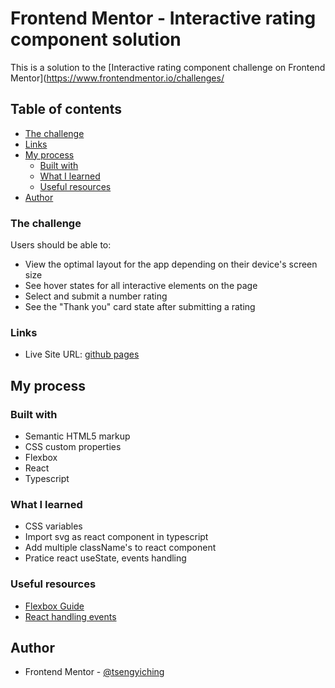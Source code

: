 # Frontend Mentor - Interactive rating component solution

This is a solution to the [Interactive rating component challenge on Frontend Mentor](https://www.frontendmentor.io/challenges/

## Table of contents

- [The challenge](#the-challenge)
- [Links](#links)
- [My process](#my-process)
  - [Built with](#built-with)
  - [What I learned](#what-i-learned)
  - [Useful resources](#useful-resources)
- [Author](#author)

### The challenge

Users should be able to:

- View the optimal layout for the app depending on their device's screen size
- See hover states for all interactive elements on the page
- Select and submit a number rating
- See the "Thank you" card state after submitting a rating

### Links

- Live Site URL: [github pages](https://tsengyiching.github.io/Interactive-rating-component/)

## My process

### Built with

- Semantic HTML5 markup
- CSS custom properties
- Flexbox
- React
- Typescript

### What I learned

- CSS variables
- Import svg as react component in typescript
- Add multiple className's to react component
- Pratice react useState, events handling

### Useful resources

- [Flexbox Guide](https://css-tricks.com/snippets/css/a-guide-to-flexbox/)
- [React handling events](https://reactjs.org/docs/handling-events.html)

## Author

- Frontend Mentor - [@tsengyiching](https://www.frontendmentor.io/profile/tsengyiching)

